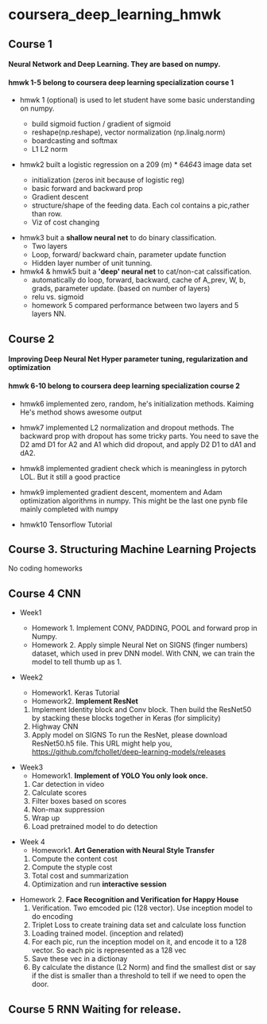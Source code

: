 # coursera_deep_learning_hmwk

## Course 1
#### Neural Network and Deep Learning. They are based on numpy. 
#### hmwk 1-5 belong to coursera deep learning specialization course 1
* hmwk 1 (optional) is used to let student have some basic understanding on numpy.
  - build sigmoid fuction / gradient of sigmoid
  - reshape(np.reshape), vector normalization (np.linalg.norm)
  - boardcasting and softmax
  - L1 L2 norm
  
* hmwk2 built a logistic regression on a 209 (m) * 64*64*3 image data set 
  - initialization (zeros init because of logistic reg)
  - basic forward and backward prop
  - Gradient descent
  - structure/shape of the feeding data. Each col contains a pic,rather than row.
  - Viz of cost changing
  
- hmwk3 buit a **shallow neural net** to do binary classification.
  - Two layers
  - Loop, forward/ backward chain, parameter update function
  - Hidden layer number of unit tunning.
- hmwk4 & hmwk5 buit a **'deep' neural net** to cat/non-cat calssification.
  - automatically do loop, forward, backward, cache of A_prev, W, b, grads, parameter update. (based on number of layers)
  - relu vs. sigmoid
  - homework 5 compared performance between two layers and 5 layers NN.
  
## Course 2 
#### Improving Deep Neural Net Hyper parameter tuning, regularization and optimization
#### hmwk 6-10 belong to coursera deep learning specialization course 2
* hmwk6 implemented zero, random, he's initialization methods.  Kaiming He's method shows awesome output

* hmwk7 implemented L2 normalization and dropout methods. The backward prop with dropout has some tricky parts. You need to save the D2 amd D1 for A2 and A1 which did dropout, and apply D2 D1 to dA1 and dA2.

* hmwk8 implemented gradient check which is meaningless in pytorch LOL. But it still a good practice

* hmwk9 implemented gradient descent, momentem and Adam optimization algorithms in numpy. This might be the last one pynb file mainly completed with numpy

* hmwk10 Tensorflow Tutorial

## Course 3. Structuring Machine Learning Projects
No coding homeworks

## Course 4 CNN
* Week1 
  - Homework 1. Implement CONV, PADDING, POOL and forward prop in Numpy.
  - Homework 2. Apply simple Neural Net on SIGNS (finger numbers) dataset, which used in prev DNN model.
            With CNN, we can train the model to tell thumb up as 1.
            
* Week2 
  - Homework1.  Keras Tutorial 
  - Homework2.  **Implement ResNet**
  1. Implement Identity block and Conv block. Then build the ResNet50 by stacking these blocks together in Keras (for simplicity)
  2. Highway CNN
  3. Apply model on SIGNS
To run the ResNet, please download ResNet50.h5 file.
This URL might help you, https://github.com/fchollet/deep-learning-models/releases

- Week3
  - Homework1. **Implement of YOLO You only look once.**
   1. Car detection in video
   2. Calculate scores
   3. Filter boxes based on scores
   4. Non-max suppression
   5. Wrap up
   6. Load pretrained model to do detection
       
* Week 4
  - Homework1. **Art Generation with Neural Style Transfer**
   1. Compute the content cost
   2. Compute the styple cost
   3. Total cost and summarization
   4. Optimization and run **interactive session**
 - Homework 2. **Face Recognition and Verification for Happy House**
   1. Verification. Two emcoded pic (128 vector). Use inception model to do encoding
   2. Triplet Loss to create training data set and calculate loss function
   3. Loading trained model. (inception and related)
   4. For each pic, run the inception model on it, and encode it to a 128 vector. So each pic is represented as a 128 vec
   5. Save these vec in a dictionay
   6. By calculate the distance (L2 Norm) and find the smallest dist or say if the dist is smaller than a threshold to tell if we need to open the door.
   
## Course 5 RNN Waiting for release.
